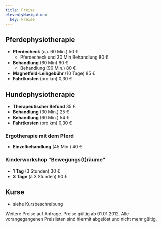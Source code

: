```yaml
---
title: Preise
eleventyNavigation:
  key: Preise
---
```

<!-- [{{ ausschnitt.jpg?240|**Antonia Geierstanger**\\ Pferde- und Hundephysiotherapeutin\\ Trainerin C Reiten\\ Ergotherapeutin}}] -->

## Pferdephysiotherapie

*  **Pferdecheck** (ca. 60 Min.) 50 €
    * Pferdecheck und 30 Min Behandlung 80 €
*  **Behandlung** (60 Min) 60 €
    * Behandlung (90 Min.) 80 €
*  **Magnetfeld-Leihgebühr** (10 Tage) 85 € 
*  **Fahrtkosten** (pro km) 0,30 €


## Hundephysiotherapie

*  **Therapeutischer Befund** 35 €
*  **Behandlung** (30 Min.) 25 €
*  **Behandlung** (60 Min.) 54 €
*  **Fahrtkosten** (pro km) 0,30 €


### Ergotherapie mit dem Pferd

*  **Einzelbehandlung** (45 Min.) 40 €


### Kinderworkshop "Bewegungs(t)räume"

*  **1 Tag** (3 Stunden) 30 €
*  **3 Tage** (á 3 Stunden) 90 €


## Kurse

*  siehe Kursbeschreibung


Weitere Preise auf Anfrage. Preise gültig ab 01.01.2012. Alle vorangegangenen Preislisten sind hiermit abgelöst und nicht mehr gültig.

